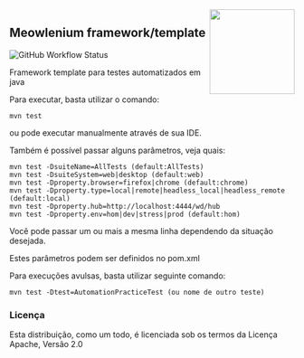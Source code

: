 <img align="right" width="auto" height="150" src="https://raw.githubusercontent.com/clevsampaio/resources/master/email_logo.png">

## Meowlenium framework/template
![GitHub Workflow Status](https://img.shields.io/github/workflow/status/clevsampaio/template-selenium/maven?style=for-the-badge)

Framework template para testes automatizados em java

Para executar, basta utilizar o comando:
```
mvn test
```
ou pode executar manualmente através de sua IDE.

Também é possível passar alguns parâmetros, veja quais:
```
mvn test -DsuiteName=AllTests (default:AllTests)
mvn test -DsuiteSystem=web|desktop (default:web)
mvn test -Dproperty.browser=firefox|chrome (default:chrome)
mvn test -Dproperty.type=local|remote|headless_local|headless_remote (default:local)
mvn test -Dproperty.hub=http://localhost:4444/wd/hub
mvn test -Dproperty.env=hom|dev|stress|prod (default:hom)
```
Você pode passar um ou mais a mesma linha dependendo da situação desejada.

Estes parâmetros podem ser definidos no pom.xml

Para execuções avulsas, basta utilizar seguinte comando:
```
mvn test -Dtest=AutomationPracticeTest (ou nome de outro teste)
```

### Licença
Esta distribuição, como um todo, é licenciada sob os termos da Licença Apache, Versão 2.0